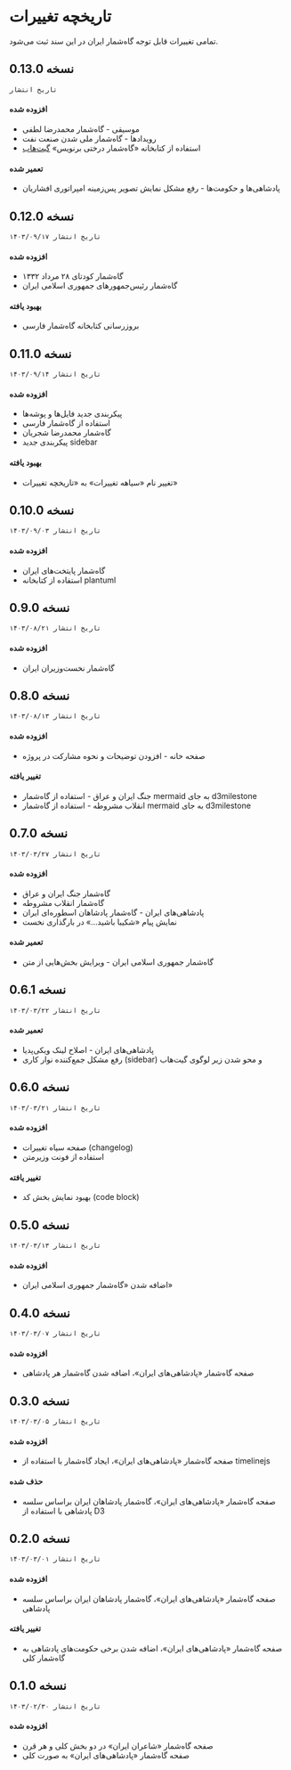 # تاریخچه تغییرات
تمامی تغییرات قابل توجه گاه‌شمار ایران در این سند ثبت می‌شود.

## نسخه 0.13.0
`تاریخ انتشار`

#### افزوده شده
- موسیقی - گاه‌شمار محمدرضا لطفی
- رویدادها - گاه‌شمار ملی شدن صنعت نفت
- استفاده از کتابخانه «گاه‌شمار درختی برنویس» [گیت‌هاب](https://github.com/barnevis/docsify_plugins)

#### تعمیر شده
- پادشاهی‌ها و حکومت‌ها - رفع مشکل نمایش تصویر پس‌زمینه امپراتوری افشاریان

## نسخه 0.12.0
`تاریخ انتشار ۱۴۰۳/۰۹/۱۷`

#### افزوده شده
- گاه‌شمار کودتای ۲۸ مرداد ۱۳۳۲
- گاه‌شمار رئیس‌جمهورهای جمهوری اسلامی ایران

#### بهبود یافته
- بروزرسانی کتابخانه گاه‌شمار فارسی

## نسخه 0.11.0
`تاریخ انتشار ۱۴۰۳/۰۹/۱۴`

#### افزوده شده
- پیکربندی جدید فایل‌ها و پوشه‌ها
- استفاده از گاه‌شمار فارسی
- گاه‌شمار محمدرضا شجریان
- پیکربندی جدید sidebar

#### بهبود یافته
- تغییر نام «سیاهه تغییرات» به «تاریخچه تغییرات»

## نسخه 0.10.0
`تاریخ انتشار ۱۴۰۳/۰۹/۰۳`

#### افزوده شده
- گاه‌شمار پایتخت‌های ایران
- استفاده از کتابخانه plantuml

## نسخه 0.9.0
`تاریخ انتشار ۱۴۰۳/۰۸/۲۱`

#### افزوده شده
- گاه‌شمار نخست‌وزیران ایران

## نسخه 0.8.0
`تاریخ انتشار ۱۴۰۳/۰۸/۱۳`

#### افزوده شده
- صفحه خانه - افزودن توضیحات و نحوه مشارکت در پروژه

#### تغییر یافته
- جنگ ایران و عراق - استفاده از گاه‌شمار mermaid به جای d3milestone
- انقلاب مشروطه - استفاده از گاه‌شمار mermaid به جای d3milestone

## نسخه 0.7.0
`تاریخ انتشار ۱۴۰۳/۰۳/۲۷`

#### افزوده شده
* گاه‌شمار جنگ ایران و عراق
* گاه‌شمار انقلاب مشروطه
* پادشاهی‌های ایران - گاه‌شمار پادشاهان اسطوره‌ای ایران
* نمایش پیام «شکیبا باشید…» در بارگذاری نخست

#### تعمیر شده
* گاه‌شمار جمهوری اسلامی ایران - ویرایش بخش‌هایی از متن

## نسخه 0.6.1
`تاریخ انتشار ۱۴۰۳/۰۳/۲۲`

#### تعمیر شده
* پادشاهی‌های ایران - اصلاح لینک ویکی‌پدیا
* رفع مشکل جمع‌کننده نوار کاری (sidebar) و محو شدن زیر لوگوی گیت‌هاب

## نسخه 0.6.0
`تاریخ انتشار ۱۴۰۳/۰۳/۲۱`

#### افزوده شده
* صفحه سیاه تغییرات (changelog)
* استفاده از فونت وزیرمتن

#### تغییر یافته
* بهبود نمایش بخش کد (code block)

## نسخه 0.5.0
`تاریخ انتشار ۱۴۰۳/۰۳/۱۳`

#### افزوده شده
* اضافه شدن «گاه‌شمار جمهوری اسلامی ایران»

## نسخه 0.4.0
`تاریخ انتشار ۱۴۰۳/۰۳/۰۷`

#### افزوده شده
* صفحه گاه‌شمار «پادشاهی‌های ایران»، اضافه شدن گاه‌شمار هر پادشاهی

## نسخه 0.3.0 
`تاریخ انتشار ۱۴۰۳/۰۳/۰۵`

#### افزوده شده
* صفحه گاه‌شمار «پادشاهی‌های ایران»، ایجاد گاه‌شمار با استفاده از timelinejs

#### حذف شده
* صفحه گاه‌شمار «پادشاهی‌های ایران»، گاه‌شمار پادشاهان ایران براساس سلسه پادشاهی با استفاده از D3

## نسخه 0.2.0
`تاریخ انتشار ۱۴۰۳/۰۳/۰۱`

#### افزوده شده
* صفحه گاه‌شمار «پادشاهی‌های ایران»، گاه‌شمار پادشاهان ایران براساس سلسه پادشاهی

#### تغییر یافته
* صفحه گاه‌شمار «پادشاهی‌های ایران»، اضافه شدن برخی حکومت‌های پادشاهی به گاه‌شمار کلی


## نسخه 0.1.0
`تاریخ انتشار ۱۴۰۳/۰۲/۳۰`

#### افزوده شده
* صفحه گاه‌شمار «شاعران ایران» در دو بخش کلی و هر قرن
* صفحه گاه‌شمار «پادشاهی‌های ایران» به صورت کلی
